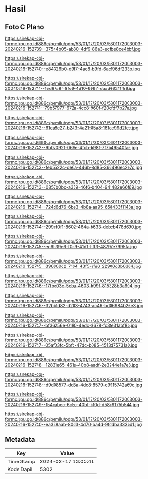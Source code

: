 # Hasil

## Foto C Plano

https://sirekap-obj-formc.kpu.go.id/886c/pemilu/pdpr/53/01/17/20/03/5301172003003-20240216-152739--37544b05-ab80-4df9-86a3-ecfbe8ce4bbf.jpg

https://sirekap-obj-formc.kpu.go.id/886c/pemilu/pdpr/53/01/17/20/03/5301172003003-20240216-152740--e84326b0-d9f7-4ac8-b9fd-6acf96df233b.jpg

https://sirekap-obj-formc.kpu.go.id/886c/pemilu/pdpr/53/01/17/20/03/5301172003003-20240216-152741--15d67a8f-8fe9-4d10-9997-daad66211f56.jpg

https://sirekap-obj-formc.kpu.go.id/886c/pemilu/pdpr/53/01/17/20/03/5301172003003-20240216-152741--79b57977-672a-4cc8-960f-f20cfdf7b27a.jpg

https://sirekap-obj-formc.kpu.go.id/886c/pemilu/pdpr/53/01/17/20/03/5301172003003-20240216-152742--61ca8c27-b243-4a21-85a8-181de99d2fec.jpg

https://sirekap-obj-formc.kpu.go.id/886c/pemilu/pdpr/53/01/17/20/03/5301172003003-20240216-152742--9b07092f-069e-4fcb-b98f-7f7b49540fae.jpg

https://sirekap-obj-formc.kpu.go.id/886c/pemilu/pdpr/53/01/17/20/03/5301172003003-20240216-152743--feb5522c-de6a-446b-8d85-366496ec2e7c.jpg

https://sirekap-obj-formc.kpu.go.id/886c/pemilu/pdpr/53/01/17/20/03/5301172003003-20240216-152743--0857b0bc-a359-46f6-b404-941482e66f69.jpg

https://sirekap-obj-formc.kpu.go.id/886c/pemilu/pdpr/53/01/17/20/03/5301172003003-20240216-152744--724d6d76-6be3-4b8a-aa95-658433f1148a.jpg

https://sirekap-obj-formc.kpu.go.id/886c/pemilu/pdpr/53/01/17/20/03/5301172003003-20240216-152744--299ef0f1-8602-464a-b633-debcb478d690.jpg

https://sirekap-obj-formc.kpu.go.id/886c/pemilu/pdpr/53/01/17/20/03/5301172003003-20240216-152745--ec6b39e6-f0c9-41d1-bff3-48797e7995fa.jpg

https://sirekap-obj-formc.kpu.go.id/886c/pemilu/pdpr/53/01/17/20/03/5301172003003-20240216-152745--898969c2-7164-43f5-afa6-22908c8b6d64.jpg

https://sirekap-obj-formc.kpu.go.id/886c/pemilu/pdpr/53/01/17/20/03/5301172003003-20240216-152746--17fbe03c-5cba-4603-b99f-815328b3a604.jpg

https://sirekap-obj-formc.kpu.go.id/886c/pemilu/pdpr/53/01/17/20/03/5301172003003-20240216-152746--32bb1d82-d203-4743-ac46-bd06984b26e3.jpg

https://sirekap-obj-formc.kpu.go.id/886c/pemilu/pdpr/53/01/17/20/03/5301172003003-20240216-152747--bf36256e-0180-4edc-8678-fc3fe31abf8b.jpg

https://sirekap-obj-formc.kpu.go.id/886c/pemilu/pdpr/53/01/17/20/03/5301172003003-20240216-152747--05af03fc-5bfc-47dc-b085-4513d75731a0.jpg

https://sirekap-obj-formc.kpu.go.id/886c/pemilu/pdpr/53/01/17/20/03/5301172003003-20240216-152748--12831e65-461e-40b8-aadf-2e3244e1a7e3.jpg

https://sirekap-obj-formc.kpu.go.id/886c/pemilu/pdpr/53/01/17/20/03/5301172003003-20240216-152748--d9d08577-dd3a-4dc8-8579-c9915742a69c.jpg

https://sirekap-obj-formc.kpu.go.id/886c/pemilu/pdpr/53/01/17/20/03/5301172003003-20240216-152749--f54cabec-6c5c-40bf-bf0d-d58c9175b544.jpg

https://sirekap-obj-formc.kpu.go.id/886c/pemilu/pdpr/53/01/17/20/03/5301172003003-20240216-152740--ea338aab-80d3-4d70-ba4d-9fddba333bd1.jpg


## Metadata

| Key        | Value               |
| ---------- | ------------------- |
| Time Stamp | 2024-02-17 13:05:41 |
| Kode Dapil | 5302                |



